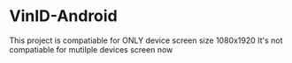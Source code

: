 # VinID-Android
This project is compatiable for ONLY device screen size 1080x1920
It's not compatiable for mutilple devices screen now
